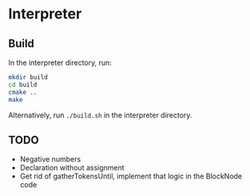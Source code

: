 # Interpreter

## Build


In the interpreter directory, run:

```bash
mkdir build
cd build
cmake ..
make
```

Alternatively, run `./build.sh` in the interpreter directory.

## TODO

* Negative numbers
* Declaration without assignment
* Get rid of gatherTokensUntil, implement that logic in the BlockNode code